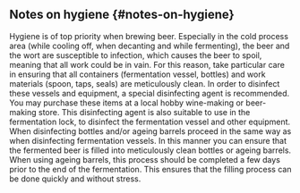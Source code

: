 ## Notes on hygiene {#notes-on-hygiene}

Hygiene is of top priority when brewing beer. Especially in the cold process area (while cooling off, when decanting and while fermenting), the beer and the wort are susceptible to infection, which causes the beer to spoil, meaning that all work could be in vain. For this reason, take particular care in ensuring that all containers (fermentation vessel, bottles) and work materials (spoon, taps, seals) are meticulously clean. In order to disinfect these vessels and equipment, a special disinfecting agent is recommended. You may purchase these items at a local hobby wine-making or beer-making store. This disinfecting agent is also suitable to use in the fermentation lock, to disinfect the fermentation vessel and other equipment. When disinfecting bottles and/or ageing barrels proceed in the same way as when disinfecting fermentation vessels. In this manner you can ensure that the fermented beer is filled into meticulously clean bottles or ageing barrels. When using ageing barrels, this process should be completed a few days prior to the end of the fermentation. This ensures that the filling process can be done quickly and without stress.